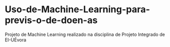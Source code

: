 # Uso-de-Machine-Learning-para-previs-o-de-doen-as
Projeto de Machine Learning realizado na disciplina de Projeto Integrado de EI-UÉvora